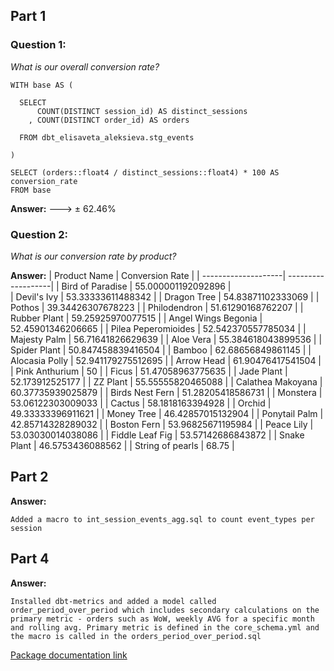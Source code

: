 ## Part 1

### Question 1: 

_What is our overall conversion rate?_

```
WITH base AS (

  SELECT 
      COUNT(DISTINCT session_id) AS distinct_sessions
    , COUNT(DISTINCT order_id) AS orders
    
  FROM dbt_elisaveta_aleksieva.stg_events
  
)

SELECT (orders::float4 / distinct_sessions::float4) * 100 AS conversion_rate
FROM base 
```

**Answer:**
---> ± 62.46%

### Question 2: 
_What is our conversion rate by product?_

**Answer:**
| Product Name        | Conversion Rate    |
| --------------------| -------------------|
| Bird of Paradise    | 55.000001192092896 |  
| Devil's Ivy         | 53.33333611488342  |
| Dragon Tree         | 54.83871102333069  |
| Pothos              | 39.34426307678223  |
| Philodendron        | 51.61290168762207  |
| Rubber Plant        | 59.25925970077515  |
| Angel Wings Begonia | 52.45901346206665  |
| Pilea Peperomioides | 52.542370557785034 |
| Majesty Palm        | 56.71641826629639  |
| Aloe Vera           | 55.384618043899536 |
| Spider Plant        | 50.847458839416504 |
| Bamboo              | 62.68656849861145  |
| Alocasia Polly      | 52.941179275512695 |
| Arrow Head          | 61.90476417541504  |
| Pink Anthurium      | 50                 |
| Ficus               | 51.47058963775635  |
| Jade Plant          | 52.173912525177    |
| ZZ Plant            | 55.55555820465088  |
| Calathea Makoyana   | 60.37735939025879  |
| Birds Nest Fern     | 51.28205418586731  |
| Monstera            | 53.06122303009033  |
| Cactus              | 58.1818163394928   |
| Orchid              | 49.33333396911621  |
| Money Tree          | 46.42857015132904  |
| Ponytail Palm       | 42.85714328289032  |
| Boston Fern         | 53.96825671195984  |
| Peace Lily          | 53.03030014038086  |
| Fiddle Leaf Fig     | 53.57142686843872  |
| Snake Plant         | 46.5753436088562   |
| String of pearls    | 68.75              |


## Part 2

**Answer:** 
```
Added a macro to int_session_events_agg.sql to count event_types per session

```

## Part 4 

**Answer:** 
```
Installed dbt-metrics and added a model called order_period_over_period which includes secondary calculations on the primary metric - orders such as WoW, weekly AVG for a specific month and rolling avg. Primary metric is defined in the core_schema.yml and the macro is called in the orders_period_over_period.sql
```
[Package documentation link](https://hub.getdbt.com/dbt-labs/metrics/latest/)
